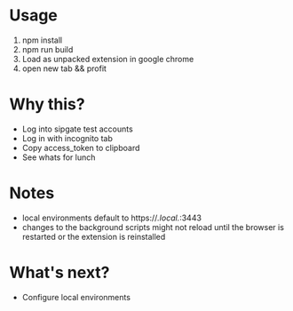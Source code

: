# Usage

1. npm install
2. npm run build
3. Load as unpacked extension in google chrome
4. open new tab && profit

# Why this?

* Log into sipgate test accounts
* Log in with incognito tab
* Copy access_token to clipboard
* See whats for lunch

# Notes

* local environments default to https://*.local.*:3443
* changes to the background scripts might not reload until the browser is restarted or the extension is reinstalled

# What's next?

* Configure local environments
